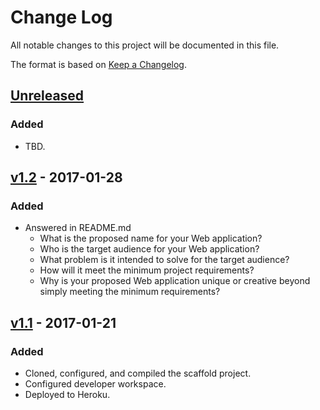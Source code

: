 # Change Log
All notable changes to this project will be documented in this file.

The format is based on [Keep a Changelog](http://keepachangelog.com/).

## [Unreleased]
### Added
- TBD.

## [v1.2] - 2017-01-28
### Added
- Answered in README.md
    - What is the proposed name for your Web application?
    - Who is the target audience for your Web application?
    - What problem is it intended to solve for the target audience?
    - How will it meet the minimum project requirements?
    - Why is your proposed Web application unique or creative beyond simply meeting the minimum requirements?

## [v1.1] - 2017-01-21
### Added
- Cloned, configured, and compiled the scaffold project.
- Configured developer workspace.
- Deployed to Heroku.

[Unreleased]: https://github.com/infsci2560sp17/full-stack-web-Haozhi0209/compare/v1.2...HEAD
[v1.2]: https://github.com/infsci2560sp17/full-stack-web-Haozhi0209/compare/v1.1...v1.2
[v1.1]: https://github.com/infsci2560sp17/full-stack-web-Haozhi0209/compare/...v1.1